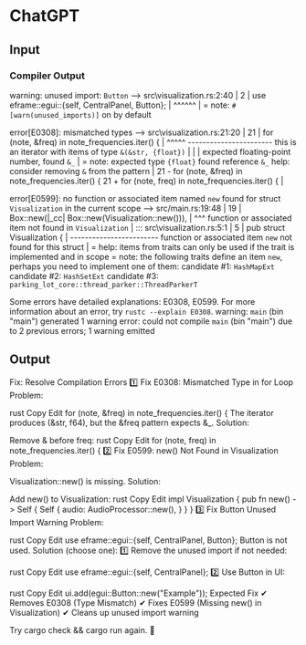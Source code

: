 # ChatGPT

## Input

### Compiler Output

warning: unused import: `Button`
 --> src\visualization.rs:2:40
  |
2 | use eframe::egui::{self, CentralPanel, Button};
  |                                        ^^^^^^
  |
  = note: `#[warn(unused_imports)]` on by default

error[E0308]: mismatched types
  --> src\visualization.rs:21:20
   |
21 |         for (note, &freq) in note_frequencies.iter() {
   |                    ^^^^^     ----------------------- this is an iterator with items of type `&(&str, {float})`
   |                    |
   |                    expected floating-point number, found `&_`
   |
   = note:   expected type `{float}`
           found reference `&_`
help: consider removing `&` from the pattern
   |
21 -         for (note, &freq) in note_frequencies.iter() {
21 +         for (note, freq) in note_frequencies.iter() {
   |

error[E0599]: no function or associated item named `new` found for struct `Visualization` in the current scope
  --> src/main.rs:19:48
   |
19 |         Box::new(|_cc| Box::new(Visualization::new())),
   |                                                ^^^ function or associated item not found in `Visualization`
   |
  ::: src\visualization.rs:5:1
   |
5  | pub struct Visualization {
   | ------------------------ function or associated item `new` not found for this struct
   |
   = help: items from traits can only be used if the trait is implemented and in scope
   = note: the following traits define an item `new`, perhaps you need to implement one of them:
           candidate #1: `HashMapExt`
           candidate #2: `HashSetExt`
           candidate #3: `parking_lot_core::thread_parker::ThreadParkerT`

Some errors have detailed explanations: E0308, E0599.
For more information about an error, try `rustc --explain E0308`.
warning: `main` (bin "main") generated 1 warning
error: could not compile `main` (bin "main") due to 2 previous errors; 1 warning emitted

## Output

Fix: Resolve Compilation Errors
1️⃣ Fix E0308: Mismatched Type in for Loop
Problem:

rust
Copy
Edit
for (note, &freq) in note_frequencies.iter() {
The iterator produces (&str, f64), but the &freq pattern expects &_.
Solution:

Remove & before freq:
rust
Copy
Edit
for (note, freq) in note_frequencies.iter() {
2️⃣ Fix E0599: new() Not Found in Visualization
Problem:

Visualization::new() is missing.
Solution:

Add new() to Visualization:
rust
Copy
Edit
impl Visualization {
    pub fn new() -> Self {
        Self {
            audio: AudioProcessor::new(),
        }
    }
}
3️⃣ Fix Button Unused Import Warning
Problem:

rust
Copy
Edit
use eframe::egui::{self, CentralPanel, Button};
Button is not used.
Solution (choose one): 1️⃣ Remove the unused import if not needed:

rust
Copy
Edit
use eframe::egui::{self, CentralPanel};
2️⃣ Use Button in UI:

rust
Copy
Edit
ui.add(egui::Button::new("Example"));
Expected Fix
✔ Removes E0308 (Type Mismatch)
✔ Fixes E0599 (Missing new() in Visualization)
✔ Cleans up unused import warning

Try cargo check && cargo run again. 🚀
